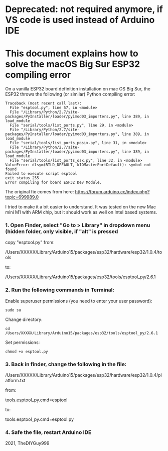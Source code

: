 # Deprecated: not required anymore, if VS code is used instead of Arduino IDE

# This document explains how to solve the macOS Big Sur ESP32 compiling error

On a vanilla ESP32 board definition installation on mac OS Big Sur, the ESP32 throws the following (or similar) Python compiling error:
```
Traceback (most recent call last):
  File "esptool.py", line 57, in <module>
  File "/Library/Python/2.7/site-packages/PyInstaller/loader/pyimod03_importers.py", line 389, in load_module
  File "serial/tools/list_ports.py", line 29, in <module>
  File "/Library/Python/2.7/site-packages/PyInstaller/loader/pyimod03_importers.py", line 389, in load_module
  File "serial/tools/list_ports_posix.py", line 31, in <module>
  File "/Library/Python/2.7/site-packages/PyInstaller/loader/pyimod03_importers.py", line 389, in load_module
  File "serial/tools/list_ports_osx.py", line 32, in <module>
ValueError: dlsym(RTLD_DEFAULT, kIOMasterPortDefault): symbol not found
Failed to execute script esptool
exit status 255
Error compiling for board ESP32 Dev Module.
```
The original fix comes from here:
https://forum.arduino.cc/index.php?topic=699989.0

I tried to make it a bit easier to understand. It was tested on the new Mac mini M1 with ARM chip, but it should work as well on Intel based systems.

### 1. Open Finder, select "Go to > Library"  in dropdown menu (hidden folder, only visible, if "alt" is pressed

copy "esptool.py" from:

/Users/XXXXX/Library/Arduino15/packages/esp32/hardware/esp32/1.0.4/tools

to:

/Users/XXXXX/Library/Arduino15/packages/esp32/tools/esptool_py/2.6.1

### 2. Run the following commands in Terminal:

Enable superuser permissions (you need to enter your user password):
```
sudo su
```

Change directory:
```
cd /Users/XXXXX/Library/Arduino15/packages/esp32/tools/esptool_py/2.6.1
```

Set permissions:
```
chmod +x esptool.py
```

### 3. Back in finder, change the following in the file:
/Users/XXXXX/Library/Arduino15/packages/esp32/hardware/esp32/1.0.4/platform.txt

from:

tools.esptool_py.cmd=esptool

to:

tools.esptool_py.cmd=esptool.py

### 4. Safe the file, restart Arduino IDE


2021, TheDIYGuy999
